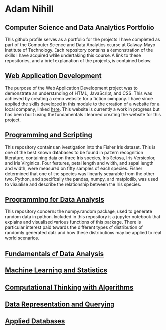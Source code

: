 # Adam Nihill

## Computer Science and Data Analytics Portfolio

This github profile serves as a portfolio for the projects I have completed as part of the Computer Science and Data Analytics course at Galway-Mayo Institute of Technology. Each repository contains a demonstration of the skills I have acquired while undertaking this course. A link to these repositories, and a brief explanation of the projects, is contained below.

## [Web Application Development](https://github.com/adamnihill/web-application-development)

The purpose of the Web Application Development project was to demonstrate an understanding of HTML, JavaScript, and CSS. This was achieved by creating a demo website for a fiction company. I have since applied the skills developed in this module to the creation of a website for a local company, linked [here](https://akcoops.netlify.app). This website is currently a work in progress but has been built using the fundamentals I learned creating the website for this project. 

## [Programming and Scripting](https://github.com/adamnihill/programming-and-scripting)

This repository contains an ivestigation into the Fisher Iris dataset. This is one of the best known databases to be found in pattern recognition literature, containing data on three Iris species, Iris Setosa, Iris Versicolor, and Iris Virginica. Four features, petal length and width, and sepal length and width, were measured on fifty samples of each species. Fisher determined that one of the species was linearly separable from the other two. Python, and specifically the pandas, numpy, and matplotlib, was used to visualise and describe the relationship between the Iris species. 

## [Programming for Data Analysis](https://github.com/adamnihill/programming-data-analysis)

This repository concerns the numpy.random package, used to generate random data in python. Included in this repository is a jupyter notebook that explains and visualised various functions of this package. There is particular interest paid towards the different types of distribution of randomly generated data and how these distributions may be applied to real world scenarios.

## [Fundamentals of Data Analysis](https://github.com/adamnihill/fundamentals-data-analysis)

## [Machine Learning and Statistics](https://github.com/adamnihill/machine-learning-statistics)

## [Computational Thinking with Algorithms](https://github.com/adamnihill/computational-thinking-algorithms)

## [Data Representation and Querying](https://github.com/adamnihill/data-representation)

## [Applied Databases](https://github.com/adamnihill/applied-databases)

